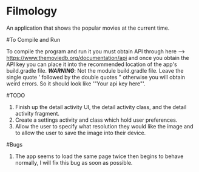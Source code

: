 # Filmology
An application that shows the popular movies at the current time.

#To Compile and Run

To compile the program and run it you must obtain API through here --> https://www.themoviedb.org/documentation/api
and once you obtain the API key you can place it into the recommended location of the app's build.gradle file. **_WARNING_**: Not the module build.gradle file. Leave the single quote ' followed by the double quotes " otherwise you will obtain weird errors. So it should look like '"Your api key here"'.

#TODO

1. Finish up the detail activity UI, the detail activity class, and the detail activity fragment.
2. Create a settings activity and class which hold user preferences.
3. Allow the user to specify what resolution they would like the image and to allow the user to save the image into their device.

#Bugs

1) The app seems to load the same page twice then begins to behave normally, I will fix this bug as soon as possible.
